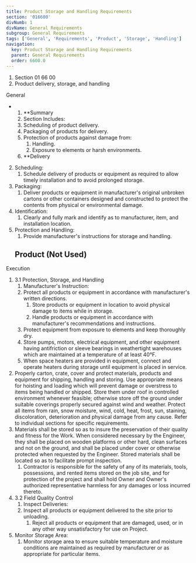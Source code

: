 ```yaml
---
title: Product Storage and Handling Requirements
section: '016600'
divNumb: 1
divName: General Requirements
subgroup: General Requirements
tags: ['General', 'Requirements', 'Product', 'Storage', 'Handling']
navigation:
  key: Product Storage and Handling Requirements
  parent: General Requirements
  order: 6600.0
---
```


   1. Section 01 66 00
   1. Product delivery, storage, and handling

General

* 
	1. **Summary
   1. Section Includes:
	1. Scheduling of product delivery.
	2. Packaging of products for delivery.
	3. Protection of products against damage from:
		1. Handling.
		2. Exposure to elements or harsh environments.
	4. **Delivery
2. Scheduling:
      1. Schedule delivery of products or equipment as required to allow timely installation and to avoid prolonged storage.
3. Packaging:
      1. Deliver products or equipment in manufacturer's original unbroken cartons or other containers designed and constructed to protect the contents from physical or environmental damage.
4. Identification:
      1. Clearly and fully mark and identify as to manufacturer, item, and installation location.
5. Protection and Handling:
      1. Provide manufacturer's instructions for storage and handling.
   ## Product (Not Used)

Execution
1. 3.1 Protection, Storage, and Handling
   1. Manufacturer's Instruction:
	1. Protect all products or equipment in accordance with manufacturer's written directions.
		1. Store products or equipment in location to avoid physical damage to items while in storage.
		2. Handle products or equipment in accordance with manufacturer's recommendations and instructions.
	2. Protect equipment from exposure to elements and keep thoroughly dry.
	3. Store pumps, motors, electrical equipment, and other equipment having antifriction or sleeve bearings in weathertight warehouses which are maintained at a temperature of at least 40°F.
	4. When space heaters are provided in equipment, connect and operate heaters during storage until equipment is placed in service.
2. Properly carton, crate, cover and protect materials, products and equipment for shipping, handling and storing. Use appropriate means for hoisting and loading which will prevent damage or overstress to items being handled or shipped. Store them under roof in controlled environment whenever feasible; otherwise store off the ground under suitable coverings properly secured against wind and weather. Protect all items from rain, snow moisture, wind, cold, heat, frost, sun, staining, discoloration, deterioration and physical damage from any cause. Refer to individual sections for specific requirements.
3. Materials shall be stored so as to insure the preservation of their quality and fitness for the Work. When considered necessary by the Engineer, they shall be placed on wooden platforms or other hard, clean surfaces and not on the ground, and shall be placed under cover or otherwise protected when requested by the Engineer. Stored materials shall be located so as to facilitate prompt inspection. 
	1. Contractor is responsible for the safety of any of its materials, tools, possessions, and rented items stored on the job site, and for protection of the project and shall hold Owner and Owner's authorized representative harmless for any damages or loss incurred thereto.
1. 3.2 Field Quality Control
   1. Inspect Deliveries:
	1. Inspect all products or equipment delivered to the site prior to unloading.
		1. Reject all products or equipment that are damaged, used, or in any other way unsatisfactory for use on Project.
2. Monitor Storage Area:
      1. Monitor storage area to ensure suitable temperature and moisture conditions are maintained as required by manufacturer or as appropriate for particular items.

